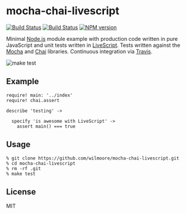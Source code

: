 # mocha-chai-livescript

[![Build
Status](https://travis-ci.org/wilmoore/mocha-chai-livescript.png?branch=master)](https://travis-ci.org/wilmoore/mocha-chai-livescript)
[![Build
Status](https://david-dm.org/wilmoore/mocha-chai-livescript.png)](https://david-dm.org/wilmoore/mocha-chai-livescript)
[![NPM
version](https://badge.fury.io/js/mocha-chai-livescript.png)](http://badge.fury.io/js/mocha-chai-livescript)

Minimal [Node.js][] module example with production code written in pure
JavaScript and unit tests written in [LiveScript][]. Tests written against the [Mocha][] and [Chai][] libraries. Continuous integration via [Travis][].

![make test](https://dsz91cxz97a03.cloudfront.net/csLSdgzjkh-1200x1200.png)

## Example

```livescript
require! main: '../index'
require! chai.assert

describe 'testing' ->

  specify 'is awesome with LiveScript' ->
    assert main() === true
```

## Usage

```
% git clone https://github.com/wilmoore/mocha-chai-livescript.git
% cd mocha-chai-livescript
% rm -rf .git
% make test
```

## License
MIT



[Chai]: http://chaijs.com
[Mocha]: http://visionmedia.github.io/mocha
[Travis]: https://travis-ci.org/wilmoore/mocha-chai-livescript
[Node.js]: http://nodejs.org
[LiveScript]: http://livescript.net
